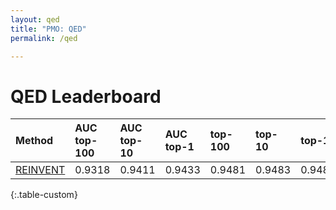 ```yaml
---
layout: qed
title: "PMO: QED"
permalink: /qed

---
```


# QED Leaderboard




| Method | AUC top-100 | AUC top-10 | AUC top-1 | top-100 | top-10 | top-1 | Reference | Code |
| :--- | :--- | :--- | :--- | :--- | :--- | :--- | :--- | :--- |
| [REINVENT](https://jcheminf.biomedcentral.com/articles/10.1186/s13321-017-0235-x) | 0.9318 | 0.9411 | 0.9433 | 0.9481 | 0.9483 | 0.9483 | [paper](https://jcheminf.biomedcentral.com/articles/10.1186/s13321-017-0235-x) | [github](https://github.com/MolecularAI/Reinvent) |
{:.table-custom}





